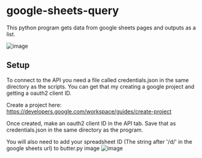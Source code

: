 # google-sheets-query
This python program gets data from google sheets pages and outputs as a list.

![image](https://github.com/windyGarlic/google-sheets-query/assets/111098407/35f0861d-c85e-4a11-98c4-45954e4a91b4)



<h2>Setup</h2>

To connect to the API you need a file called credentials.json in the same directory as the scripts. You can get that my creating a google project and getting a oauth2 client ID.

Create a project here: https://developers.google.com/workspace/guides/create-project

Once created, make an oauth2 client ID in the API tab. Save that as credentials.json in the same directory as the program.

You will also need to add your spreadsheet ID (The string after '/d/' in the google sheets url) to butter.py image
![image](https://github.com/windyGarlic/butter/assets/111098407/c3ad50dc-71f8-43d5-bed3-a770ec470bc3)

